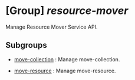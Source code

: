 # [Group] _resource-mover_

Manage Resource Mover Service API.

## Subgroups

- [move-collection](/Commands/resource-mover/move-collection/readme.md)
: Manage move-collection.

- [move-resource](/Commands/resource-mover/move-resource/readme.md)
: Manage move-resource.
